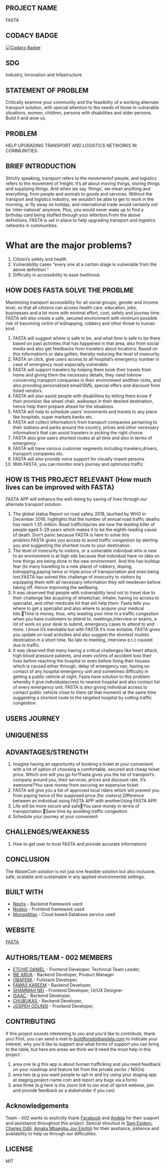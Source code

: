## PROJECT NAME
FASTA
## CODACY BADGE
[![Codacy Badge](https://api.codacy.com/project/badge/Grade/2a1fa29a29f3454bb1a1cd13d042c1b4)](https://app.codacy.com/gh/BuildForSDG/FASTA?utm_source=github.com&utm_medium=referral&utm_content=BuildForSDG/FASTA&utm_campaign=Badge_Grade_Settings)
## SDG 
Industry, Innovation and Infastructure
## STATEMENT OF PROBLEM 
Critically examine your community and the feasibility of a working alternate transport solution, with special attention to the needs of those in vulnerable situations, women, children, persons with disabilities and older persons. Build it and wow us.
## PROBLEM
HELP UPGRADING TRANSPORT AND LOGISTICS NETWORKS IN COMMUNITIES:
## BRIEF INTRODUCTION
 Strictly speaking, transport refers to the movementof people, and logistics refers to the movement of freight. It’s all about moving things, storing things and supplying things. And when we say ‘things’, we mean anything and everything, from people and animals to goods and services. Without the transport and logistics industry, we wouldn’t be able to get to work in the morning, or fly away on holiday, and international trade would certainly not be ‘inter-national’ anymore. Plus, you would never wake up to find a birthday card being stuffed through your letterbox.From the above definitions, FASTA is set in place to help upgrading transport and logistics networks in communities.
 # What are the major problems?
 1. Citizen’s safety and health
 2. Vulnerability cases “every one at a certain stage is vulnerable from the above definition ”
 3. Difficulty in accessibility to ease livelihood.
## HOW DOES FASTA SOLVE THE PROBLME
Maximizing transport accessibility for all social groups, gender and income level, so that all citizens can access health care, education, jobs, businesses and a lot more with minimal effort, cost, safety and journey time.
FASTA will also create a safe, secured environment with minimum possible risk of becoming victim of kidnapping, robbery and other threat to human kind .
1.  FASTA will suggest where is safe to be, and what time is safe to be there based on past activities that has happened in that area, also from social media and also get feedbacks from travelers about locations. Based on this information’s or data gotten, thereby reducing the level of insecurity.
2.  FASTA on click, give users access to all hospital’s emergency number in case of emergency must especially vulnerable. 
3.  FASTA will support travelers by helping them book their travels from home and giving them the necessary details, they need toknow concerning transport companies in their environment andtheir roots, and also providing personalized email/SMS, special offers and discount from listed vendors.
4.  FASTA will also assist people with disabilities by letting them know if their provision like wheel chair, walkways in their desired destination, hence help them prepare ahead for the situations
5.  FASTA will help to schedule users’ movements and travels to any place like hospitals, super markets banks etc.
6.  FASTA will collect information’s from transport companies pertaining to their stations and parks around the country, prices and other necessary information’s that can assist travelers in picking the right choice.
7.  FASTA also give users shortest routes at all time and also in terms of emergency. 
8.  FASTA will have various customer segments including travelers,drivers, transport companies etc.
9.  FASTA will also provide voice support for visually imped persons
10. With FASTA, you can monitor one’s journey and optimizes traffic
## HOW IS THIS PROJECT RELEVANT (How much lives can be improved with FASTA)
FASTA APP will enhance the well-being by saving of lives through our alternate transport solution.
1.  The global status Report on road safety 2018, lauched by WHO in December 2018, highlights that the number of annual road traffic deaths has reach 1.35 million. Road trafficinjuries are now the leading killer of people aged 5-29 years which makes it to be the eighth-leading cause of death. Don’t panic because FASTA is here to solve this problem.FASTA gives you access to avoid traffic congestion by alerting you and suggesting the shortest route to your destination.
2.  The level of insecurity to visitors, or a vulnerable individual who is new to an environment is at high site because that individual have no idea on how things are being done in the new environment. And this has buildup fear (to many travelling to a new place) of robbery, doping, kidnapping,paying twice or triple price of transportation and even being lost.FASTA has solved this challenge of insecurity to visitors by equipping them with all necessary information they will needeven before taking off. Hence improving the wellbeing.  
3.  It was observed that people with vulnerability tend not to travel due to their challenge like acquiring of wheelchair, inhaler, having no access to specialist, and other medicate kit that will help them. Fasta tells you where to get a specialist and also where to acquire your medical kits.Time is money, thus, why wasting your time in a traffic congestion when you have customers to attend to, meetings,interview or exams, a lot of work on your desk to submit, emergency cases to attend to and more. I know it’s inevitable but with FASTA it’s now evitable. FASTA gives you update on road activities and also suggest the shortest routeto destination in a short time. No late to meeting, interview e.t.c caused due to traffic.  
4.  It was observed that many having a critical challenges like heart attack, high blood pressure patients, and even victims of accident loss their lives before reaching the hospital or even before living their houses which is caused either through, delay of emergency van, having no contact of any hospital emergency unit and sometimes difficulty in getting a public vehicle at night. Fasta have solution to this problem whereby it give individualaccess to nearest hospital and also contact list of every emergency unit. FASTA is also giving individual access to contact public vehicle close to them (at that moment) at the same time suggesting a shortest route to the targeted hospital by cutting traffic congestion.
## USERS JOURNEY
## UNIQUENESS

## ADVANTAGES/STRENGTH 
1.  Imagine having an opportunity of booking a ticket at your convenient with a lot of option of choosing a comfortable, secured and cheap ticket price. Which one will you go for?Fasta gives you the list of transport’s company around you, their services, prices and discount rate. It’s awesome?You save money from securing an expensive ticket.
2.  FASTA will give you a list of approved local riders which will prevent you from paying twice of the supposed price (for visitors).Difference between an individual using FASTA APP with anotherUsing FASTA APP:
3.  Life will be more secure and safeYou save money in terms of transportation Save time by avoiding traffic congestion
4.  Schedule your journey at your convenient
## CHALLENGES/WEAKNESS 
1.  How to get user to trust FASTA and provide accurate informations
## CONCLUSION
The WasteCoin solution is not just one feasible solution but also inclusive, safe, scalable and sustainable in any applied environmental settings.
## BUILT WITH
*   [Nextjs](https://www.djangoproject.com) - Backend framework used
*   [Nodejs](https://reactjs.org) - Frontend framework used
*   [MongoAtlas](https://www.android.com) - Cloud based Database service used
## WEBSITE
[FASTA](https://frontend-fasta.thevetdoctor.now.sh/)
## AUTHORS/TEAM - 002 MEMBERS
*   [ETCHIE DANIEL](https://github.com/danieletchie) - Frontend Developer, Techincal Team Leader,
*   [IBE ARUA](https://github.com/myquery) - Backend Developer, Product Manager
*   [OBAFEMI ](https://github.com/thevetdoctor) - Fullstack Developer,
*   [FAWAS KAREEM](https://github.com/phawazzzy) - Backend Developer, 
*   [SHAMMAH NEI](https://github.com/shammahk) - Frontend Developer, UI/UX Designer
*   [ISAAC ](https://github.com/yerimaisaac) - Backend Developer,
*   [CHUBUKAS ](https://github.com/chubukas) - Backend Developer,
*   [JOSPEH ODUNSI](https://github.com/dhatGuy) - Frontend Developer,
## CONTRIBUTING
If this project sounds interesting to you and you'd like to contribute, thank you!
First, you can send a mail to [buildforsdg@andela.com](buildforsdg@andela.com) to indicate your interest, why you'd like to support and what forms of support you can bring to the table, but here are areas we think we'd need the most help in this project :
1.  area one (e.g this app is about human trafficking and you need feedback on your roadmap and feature list from the private sector / NGOs)
2.  area two (e.g you want people to opt-in and try using your staging app at staging.project-name.com and report any bugs via a form)
3.  area three (e.g here is the zoom link to our end-of sprint webinar, join and provide feedback as a stakeholder if you can)
## Acknowledgements
Team - 002 wants to explicitly thank [Facebook](https://facebook.com) and [Andela](https://andela.com) for their support and assistance throughout this project. Special shoutout to [Sam Esidem](https://github.com/esidem), [Charles Odili](www.linkedin.com/in/charlesodili), [Amaka Mbaegbu](www.linkedin.com/in/amymbaegbu/),[Joy Ejiofoh](https://ng.linkedin.com/in/joy-ejiofoh) for their assitance, patience and availability to help us through our difficulties.
## LICENSE
MIT
